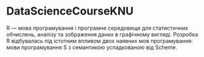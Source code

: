 # DataScienceCourseKNU
R — мова програмування і програмне середовище для статистичних обчислень, аналізу та зображення даних в графічному вигляді. Розробка R відбувалась під істотним впливом двох наявних мов програмування: мови програмування S з семантикою успадкованою від Scheme.
